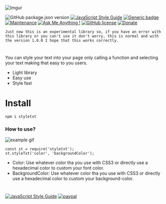 ![Imgur](https://i.imgur.com/3l3E8pY.jpg)

![GitHub package.json version](https://img.shields.io/github/package-json/v/ASASCED/StyleTXT)
[![JavaScript Style Guide](https://img.shields.io/badge/code_style-standard-brightgreen.svg)](https://standardjs.com)
[![Generic badge](https://img.shields.io/badge/Status-Beta-Orange.svg)](https://shields.io/)
[![Maintenance](https://img.shields.io/badge/Maintained%3F-yes-green.svg)](https://GitHub.com/Naereen/StrapDown.js/graphs/commit-activity)
[![Ask Me Anything !](https://img.shields.io/badge/Ask%20me-anything-1abc9c.svg)](https://GitHub.com/Naereen/ama)
[![GitHub license](https://img.shields.io/github/license/Naereen/StrapDown.js.svg)](https://github.com/Naereen/StrapDown.js/blob/master/LICENSE)
[![Donate](https://img.shields.io/badge/Donate-PayPal-green.svg)](https://www.paypal.com/cgi-bin/webscr?cmd=_s-xclick&hosted_button_id=59LH5AHNQ8XZW)

`Just now this is an experimental library so, if you have an error with this library or you can't use it don't worry, this is normal and with the version 1.0.0 I hope that this works correctly.`
#

You can style your text into your page only calling a function and selecting your text making that easy to you users.

- Light library
- Easy use
- Style fast



# Install

```
npm i styletxt
```

### How to use?

![example gif](https://i.imgur.com/ERrUFOZ.gif)

```
const st = require('styletxt');
st.styleTxt('color', 'backgroundColor');
```


* Color: Use whatever color tha you use with CSS3 or directly use a hexadecimal color to custom your font color.
* BackgroundColor: Use whatever color tha you use with CSS3 or directly use a hexadecimal color to custom your background-color.
#
[![JavaScript Style Guide](https://cdn.rawgit.com/standard/standard/master/badge.svg)](https://github.com/standard/standard)
[![paypal](https://www.paypalobjects.com/en_US/i/btn/btn_donateCC_LG.gif)](https://www.paypal.com/cgi-bin/webscr?cmd=_s-xclick&hosted_button_id=2W4YPG3TX7KZL&source=url)